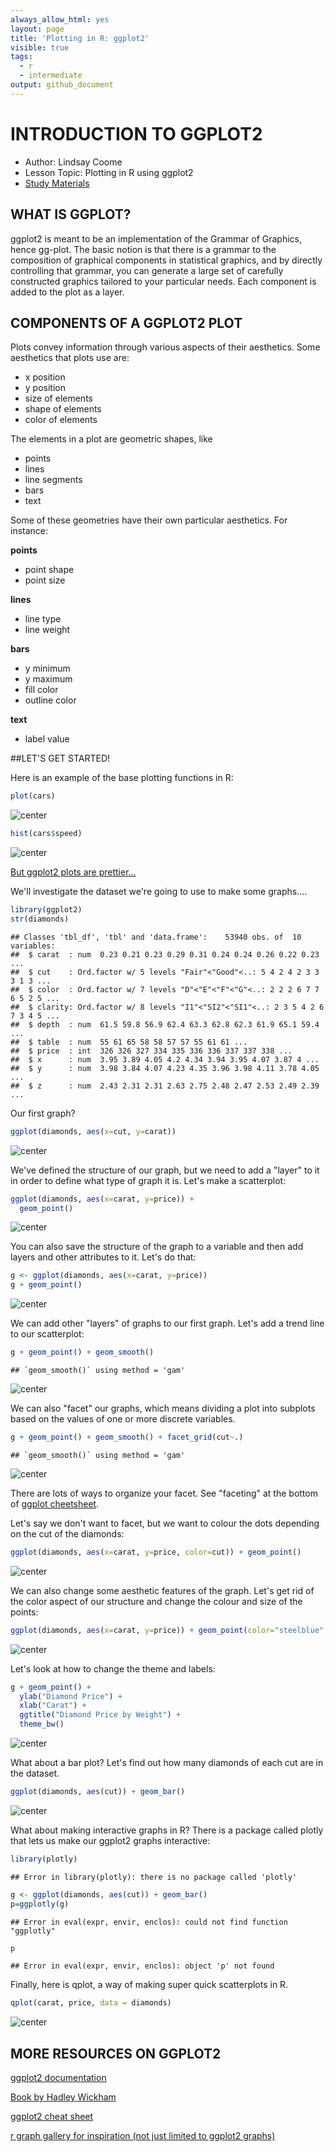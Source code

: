 ```yaml
---
always_allow_html: yes
layout: page
title: 'Plotting in R: ggplot2'
visible: true
tags:
  - r
  - intermediate
output: github_document
---
```


# INTRODUCTION TO GGPLOT2
* Author: Lindsay Coome
* Lesson Topic: Plotting in R using ggplot2
* [Study Materials](https://github.com/UofTCoders/studyGroup/tree/gh-pages/lessons/r/ggplot2)

## WHAT IS GGPLOT?
ggplot2 is meant to be an implementation of the Grammar of Graphics, hence gg-plot. The basic notion is that there is a grammar to the composition of graphical components in statistical graphics, and by directly controlling that grammar, you can generate a large set of carefully constructed graphics tailored to your particular needs. Each component is added to the plot as a layer.

## COMPONENTS OF A GGPLOT2 PLOT
Plots convey information through various aspects of their aesthetics. Some aesthetics that plots use are:

* x position
* y position
* size of elements
* shape of elements
* color of elements

The elements in a plot are geometric shapes, like

* points
* lines
* line segments
* bars
* text

Some of these geometries have their own particular aesthetics. For instance:

**points**

* point shape
* point size

**lines**

* line type
* line weight

**bars**

* y minimum
* y maximum
* fill color
* outline color

**text**

* label value

##LET'S GET STARTED!

Here is an example of the base plotting functions in R:

```r
plot(cars)
```

![center](../figure/cars-1.png)

```r
hist(cars$speed)
```

![center](../figure/cars-2.png)

[But ggplot2 plots are prettier...](https://www.google.ca/search?q=ggplot2&client=safari&rls=en&source=lnms&tbm=isch&sa=X&ved=0ahUKEwisuv6V6IvSAhVk0oMKHTNkARkQ_AUICCgB&biw=1279&bih=621#tbm=isch&q=ggplot2+examples)

We'll investigate the dataset we're going to use to make some graphs....

```r
library(ggplot2)
str(diamonds)
```

```
## Classes 'tbl_df', 'tbl' and 'data.frame':	53940 obs. of  10 variables:
##  $ carat  : num  0.23 0.21 0.23 0.29 0.31 0.24 0.24 0.26 0.22 0.23 ...
##  $ cut    : Ord.factor w/ 5 levels "Fair"<"Good"<..: 5 4 2 4 2 3 3 3 1 3 ...
##  $ color  : Ord.factor w/ 7 levels "D"<"E"<"F"<"G"<..: 2 2 2 6 7 7 6 5 2 5 ...
##  $ clarity: Ord.factor w/ 8 levels "I1"<"SI2"<"SI1"<..: 2 3 5 4 2 6 7 3 4 5 ...
##  $ depth  : num  61.5 59.8 56.9 62.4 63.3 62.8 62.3 61.9 65.1 59.4 ...
##  $ table  : num  55 61 65 58 58 57 57 55 61 61 ...
##  $ price  : int  326 326 327 334 335 336 336 337 337 338 ...
##  $ x      : num  3.95 3.89 4.05 4.2 4.34 3.94 3.95 4.07 3.87 4 ...
##  $ y      : num  3.98 3.84 4.07 4.23 4.35 3.96 3.98 4.11 3.78 4.05 ...
##  $ z      : num  2.43 2.31 2.31 2.63 2.75 2.48 2.47 2.53 2.49 2.39 ...
```

Our first graph?

```r
ggplot(diamonds, aes(x=cut, y=carat))
```

![center](../figure/unnamed-chunk-2-1.png)

We've defined the structure of our graph, but we need to add a "layer" to it in order to define what type of graph it is. Let's make a scatterplot:

```r
ggplot(diamonds, aes(x=carat, y=price)) + 
  geom_point()
```

![center](../figure/unnamed-chunk-3-1.png)

You can also save the structure of the graph to a variable and then add layers and other attributes to it. Let's do that:

```r
g <- ggplot(diamonds, aes(x=carat, y=price))
g + geom_point()
```

![center](../figure/unnamed-chunk-4-1.png)

We can add other "layers" of graphs to our first graph. Let's add a trend line to our scatterplot:

```r
g + geom_point() + geom_smooth() 
```

```
## `geom_smooth()` using method = 'gam'
```

![center](../figure/unnamed-chunk-5-1.png)

We can also "facet" our graphs, which means dividing a plot into subplots based on the values of one or more discrete variables.

```r
g + geom_point() + geom_smooth() + facet_grid(cut~.)
```

```
## `geom_smooth()` using method = 'gam'
```

![center](../figure/unnamed-chunk-6-1.png)

There are lots of ways to organize your facet. See "faceting" at the bottom of [ggplot cheetsheet](https://www.rstudio.com/wp-content/uploads/2015/03/ggplot2-cheatsheet.pdf).

Let's say we don't want to facet, but we want to colour the dots depending on the cut of the diamonds:

```r
ggplot(diamonds, aes(x=carat, y=price, color=cut)) + geom_point()
```

![center](../figure/unnamed-chunk-7-1.png)

We can also change some aesthetic features of the graph. Let's get rid of the color aspect of our structure and change the colour and size of the points:

```r
ggplot(diamonds, aes(x=carat, y=price)) + geom_point(color="steelblue", size=4)
```

![center](../figure/unnamed-chunk-8-1.png)

Let's look at how to change the theme and labels:


```r
g + geom_point() +
  ylab("Diamond Price") +
  xlab("Carat") +
  ggtitle("Diamond Price by Weight") +
  theme_bw()
```

![center](../figure/unnamed-chunk-9-1.png)

What about a bar plot? Let's find out how many diamonds of each cut are in the dataset.

```r
ggplot(diamonds, aes(cut)) + geom_bar()
```

![center](../figure/unnamed-chunk-10-1.png)

What about making interactive graphs in R?
There is a package called plotly that lets us make our ggplot2 graphs interactive:

```r
library(plotly)
```

```
## Error in library(plotly): there is no package called 'plotly'
```

```r
g <- ggplot(diamonds, aes(cut)) + geom_bar()
p=ggplotly(g)
```

```
## Error in eval(expr, envir, enclos): could not find function "ggplotly"
```

```r
p
```

```
## Error in eval(expr, envir, enclos): object 'p' not found
```

Finally, here is qplot, a way of making super quick scatterplots in R.

```r
qplot(carat, price, data = diamonds)
```

![center](../figure/unnamed-chunk-12-1.png)

## MORE RESOURCES ON GGPLOT2
[ggplot2 documentation](http://had.co.nz/ggplot2/)

[Book by Hadley Wickham](https://www.amazon.com/ggplot2-Elegant-Graphics-Data-Analysis/dp/0387981403)

[ggplot2 cheat sheet](https://www.rstudio.com/wp-content/uploads/2015/03/ggplot2-cheatsheet.pdf)

[r graph gallery for inspiration (not just limited to ggplot2 graphs)](http://www.r-graph-gallery.com/all-graphs/)
